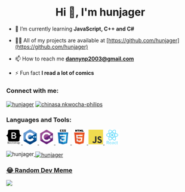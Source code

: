 <h1 align="center">Hi 👋, I'm hunjager</h1>

- 🌱 I’m currently learning **JavaScript, C++ and C#**

- 👨‍💻 All of my projects are available at [https://github.com/hunjager](https://github.com/hunjager)

- 📫 How to reach me **dannynp2003@gmail.com**

- ⚡ Fun fact  **I read a lot of comics**

<h3 align="left">Connect with me:</h3>
<p align="left">
<a href="https://twitter.com/hunjager" target="blank"><img align="center" src="https://raw.githubusercontent.com/rahuldkjain/github-profile-readme-generator/master/src/images/icons/Social/twitter.svg" alt="hunjager" height="30" width="40" /></a>
<a href="https://linkedin.com/in/chinasa nkwocha-philips" target="blank"><img align="center" src="https://raw.githubusercontent.com/rahuldkjain/github-profile-readme-generator/master/src/images/icons/Social/linked-in-alt.svg" alt="chinasa nkwocha-philips" height="30" width="40" /></a>
</p>

<h3 align="left">Languages and Tools:</h3>
<p align="left"> <a href="https://getbootstrap.com" target="_blank" rel="noreferrer"> <img src="https://raw.githubusercontent.com/devicons/devicon/master/icons/bootstrap/bootstrap-plain-wordmark.svg" alt="bootstrap" width="40" height="40"/> </a> <a href="https://www.w3schools.com/cpp/" target="_blank" rel="noreferrer"> <img src="https://raw.githubusercontent.com/devicons/devicon/master/icons/cplusplus/cplusplus-original.svg" alt="cplusplus" width="40" height="40"/> </a> <a href="https://www.w3schools.com/cs/" target="_blank" rel="noreferrer"> <img src="https://raw.githubusercontent.com/devicons/devicon/master/icons/csharp/csharp-original.svg" alt="csharp" width="40" height="40"/> </a> <a href="https://www.w3schools.com/css/" target="_blank" rel="noreferrer"> <img src="https://raw.githubusercontent.com/devicons/devicon/master/icons/css3/css3-original-wordmark.svg" alt="css3" width="40" height="40"/> </a> <a href="https://www.w3.org/html/" target="_blank" rel="noreferrer"> <img src="https://raw.githubusercontent.com/devicons/devicon/master/icons/html5/html5-original-wordmark.svg" alt="html5" width="40" height="40"/> </a> <a href="https://developer.mozilla.org/en-US/docs/Web/JavaScript" target="_blank" rel="noreferrer"> <img src="https://raw.githubusercontent.com/devicons/devicon/master/icons/javascript/javascript-original.svg" alt="javascript" width="40" height="40"/> </a> <a href="https://reactjs.org/" target="_blank" rel="noreferrer"> <img src="https://raw.githubusercontent.com/devicons/devicon/master/icons/react/react-original-wordmark.svg" alt="react" width="40" height="40"/> </p>

<p><img align="left" src="https://github-readme-stats.vercel.app/api/top-langs?username=hunjager&show_icons=true&locale=en&layout=compact" alt="hunjager" /></p>

<p>&nbsp;<img align="center" src="https://github-readme-stats.vercel.app/api?username=hunjager&show_icons=true&locale=en" alt="hunjager"/></p>

### 😂 Random Dev Meme
<img src='https://randommeme-five.vercel.app/' style="height: 400px;"/>

